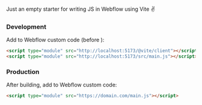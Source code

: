 Just an empty starter for writing JS in Webflow using Vite ✌️

### Development

Add to Webflow custom code (before </body>):

```html
<script type="module" src="http://localhost:5173/@vite/client"></script>
<script type="module" src="http://localhost:5173/src/main.js"></script>
```

### Production

After building, add to Webflow custom code:

```html
<script type="module" src="https://domain.com/main.js"></script>
```
